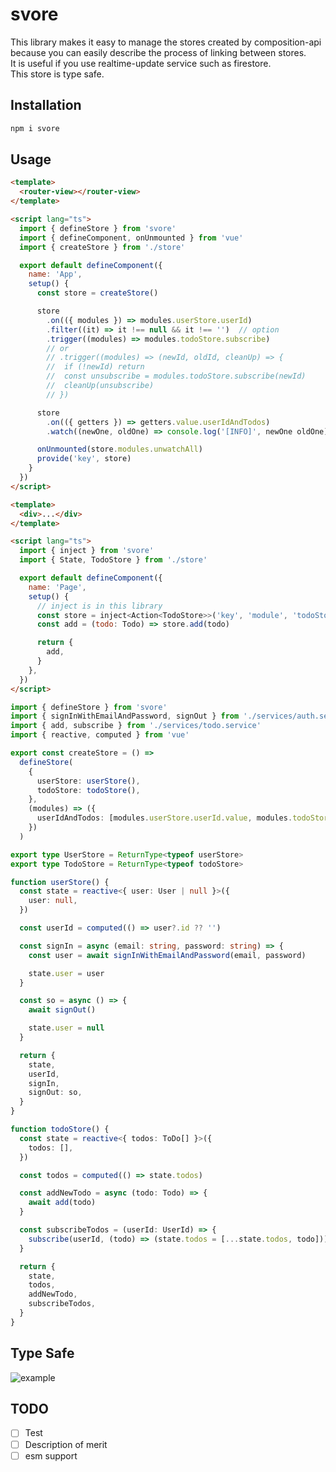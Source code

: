 # svore

This library makes it easy to manage the stores created by composition-api because you can easily describe the process of linking between stores.  
It is useful if you use realtime-update service such as firestore.  
This store is type safe.

## Installation

```sh
npm i svore
```

## Usage

```html
<template>
  <router-view></router-view>
</template>

<script lang="ts">
  import { defineStore } from 'svore'
  import { defineComponent, onUnmounted } from 'vue'
  import { createStore } from './store'

  export default defineComponent({
    name: 'App',
    setup() {
      const store = createStore()

      store
        .on(({ modules }) => modules.userStore.userId)
        .filter((it) => it !== null && it !== '')  // option
        .trigger((modules) => modules.todoStore.subscribe)
        // or
        // .trigger((modules) => (newId, oldId, cleanUp) => {
        //  if (!newId) return
        //  const unsubscribe = modules.todoStore.subscribe(newId)
        //  cleanUp(unsubscribe)
        // })

      store
        .on(({ getters }) => getters.value.userIdAndTodos)
        .watch((newOne, oldOne) => console.log('[INFO]', newOne oldOne))

      onUnmounted(store.modules.unwatchAll)
      provide('key', store)
    }
  })
</script>
```

```html
<template>
  <div>...</div>
</template>

<script lang="ts">
  import { inject } from 'svore'
  import { State, TodoStore } from './store'

  export default defineComponent({
    name: 'Page',
    setup() {
      // inject is in this library
      const store = inject<Action<TodoStore>>('key', 'module', 'todoStore')
      const add = (todo: Todo) => store.add(todo)

      return {
        add,
      }
    },
  })
</script>
```

```ts
import { defineStore } from 'svore'
import { signInWithEmailAndPassword, signOut } from './services/auth.service'
import { add, subscribe } from './services/todo.service'
import { reactive, computed } from 'vue'

export const createStore = () =>
  defineStore(
    {
      userStore: userStore(),
      todoStore: todoStore(),
    },
    (modules) => ({
      userIdAndTodos: [modules.userStore.userId.value, modules.todoStore.todos.value],
    })
  )

export type UserStore = ReturnType<typeof userStore>
export type TodoStore = ReturnType<typeof todoStore>

function userStore() {
  const state = reactive<{ user: User | null }>({
    user: null,
  })

  const userId = computed(() => user?.id ?? '')

  const signIn = async (email: string, password: string) => {
    const user = await signInWithEmailAndPassword(email, password)

    state.user = user
  }

  const so = async () => {
    await signOut()

    state.user = null
  }

  return {
    state,
    userId,
    signIn,
    signOut: so,
  }
}

function todoStore() {
  const state = reactive<{ todos: ToDo[] }>({
    todos: [],
  })

  const todos = computed(() => state.todos)

  const addNewTodo = async (todo: Todo) => {
    await add(todo)
  }

  const subscribeTodos = (userId: UserId) => {
    subscribe(userId, (todo) => (state.todos = [...state.todos, todo]))
  }

  return {
    state,
    todos,
    addNewTodo,
    subscribeTodos,
  }
}
```

## Type Safe

![example](https://user-images.githubusercontent.com/55611095/123497694-e792cd80-d669-11eb-88d5-90bcb10e4034.gif)

## TODO

- [ ] Test
- [ ] Description of merit
- [ ] esm support
